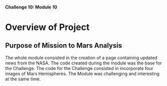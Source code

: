 #### Challenge 10: Module 10

# Overview of Project

## Purpose of Mission to Mars Analysis

The whole module consisted in the creation of a page containing updated news from the NASA. The code created during the module was the base for the Challenge. The code for the Challenge consisted in incorporate four images of Mars Hemispheres. The Module was challenging and interesting at the same time.
